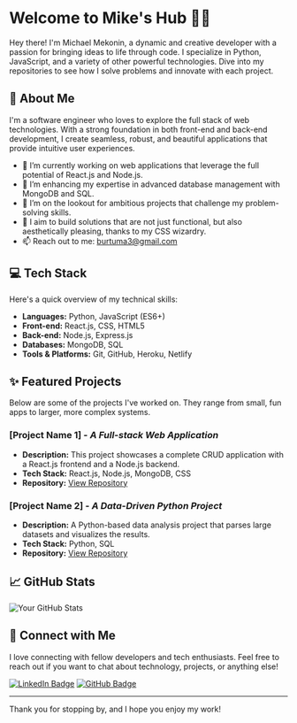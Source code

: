 # Welcome to Mike's Hub 👨‍💻

Hey there! I'm Michael Mekonin, a dynamic and creative developer with a passion for bringing ideas to life through code. I specialize in Python, JavaScript, and a variety of other powerful technologies. Dive into my repositories to see how I solve problems and innovate with each project.

## 🌟 About Me

I'm a software engineer who loves to explore the full stack of web technologies. With a strong foundation in both front-end and back-end development, I create seamless, robust, and beautiful applications that provide intuitive user experiences.

- 🔭 I’m currently working on web applications that leverage the full potential of React.js and Node.js.
- 🌱 I’m enhancing my expertise in advanced database management with MongoDB and SQL.
- 👯 I’m on the lookout for ambitious projects that challenge my problem-solving skills.
- 💼 I aim to build solutions that are not just functional, but also aesthetically pleasing, thanks to my CSS wizardry.
- 📫 Reach out to me: burtuma3@gmail.com

## 💻 Tech Stack

Here's a quick overview of my technical skills:

- **Languages:** Python, JavaScript (ES6+)
- **Front-end:** React.js, CSS, HTML5
- **Back-end:** Node.js, Express.js
- **Databases:** MongoDB, SQL
- **Tools & Platforms:** Git, GitHub, Heroku, Netlify

## ✨ Featured Projects

Below are some of the projects I've worked on. They range from small, fun apps to larger, more complex systems.

### [Project Name 1] - *A Full-stack Web Application*
- **Description:** This project showcases a complete CRUD application with a React.js frontend and a Node.js backend.
- **Tech Stack:** React.js, Node.js, MongoDB, CSS
- **Repository:** [View Repository](#)

### [Project Name 2] - *A Data-Driven Python Project*
- **Description:** A Python-based data analysis project that parses large datasets and visualizes the results.
- **Tech Stack:** Python, SQL
- **Repository:** [View Repository](#)

## 📈 GitHub Stats

![Your GitHub Stats](https://github-readme-stats.vercel.app/api?username=yourusername&show_icons=true&theme=vue)

## 🤝 Connect with Me

I love connecting with fellow developers and tech enthusiasts. Feel free to reach out if you want to chat about technology, projects, or anything else!

[![LinkedIn Badge](https://img.shields.io/badge/-LinkedIn-blue?style=flat-square&logo=LinkedIn&logoColor=white&link=your-linkedin-url)](your-linkedin-url)
[![GitHub Badge](https://img.shields.io/badge/-GitHub-181717?style=flat-square&logo=GitHub&logoColor=white&link=your-github-url)](your-github-url)

---

Thank you for stopping by, and I hope you enjoy my work!
